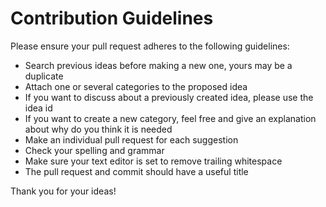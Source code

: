 # Contribution Guidelines

Please ensure your pull request adheres to the following guidelines:

- Search previous ideas before making a new one, yours may be a duplicate
- Attach one or several categories to the proposed idea
- If you want to discuss about a previously created idea, please use the idea id
- If you want to create a new category, feel free and give an explanation about why do you think it is needed
- Make an individual pull request for each suggestion
- Check your spelling and grammar
- Make sure your text editor is set to remove trailing whitespace
- The pull request and commit should have a useful title

Thank you for your ideas!
